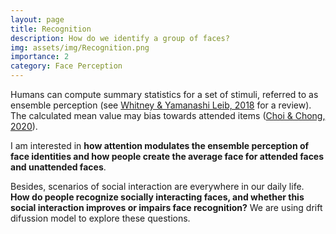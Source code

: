 ```yaml
---
layout: page
title: Recognition
description: How do we identify a group of faces?
img: assets/img/Recognition.png
importance: 2
category: Face Perception
---
```


Humans can compute summary statistics for a set of stimuli, referred to as ensemble perception (see <a href="https://doi.org/10.1146/annurev-psych-010416-044232" target="_blank">Whitney & Yamanashi Leib, 2018</a> for a review). The calculated mean value may bias towards attended items (<a href="https://doi.org/10.1177/0956797620943834" target="_blank">Choi & Chong, 2020</a>).

I am interested in <strong>how attention modulates the ensemble perception of face identities and how people create the average face for attended faces and unattended faces</strong>.

Besides, scenarios of social interaction are everywhere in our daily life. <strong>How do people recognize socially interacting faces, and whether this social interaction improves or impairs face recognition?</strong> We are using drift difussion model to explore these questions.

